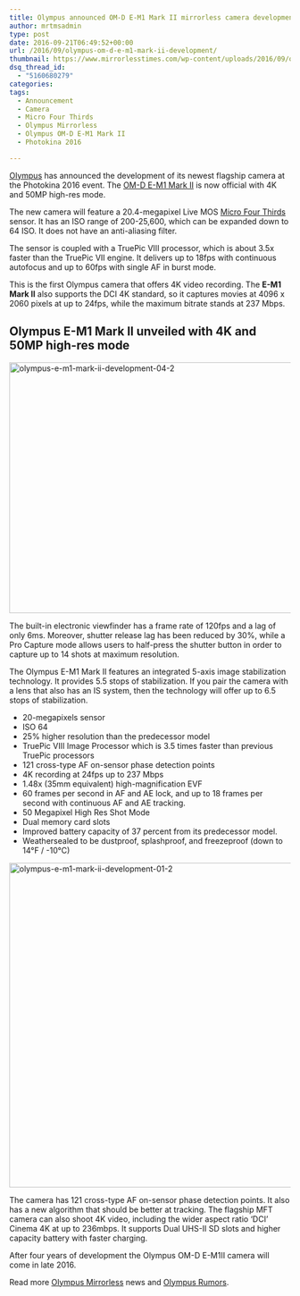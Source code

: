 ```yaml
---
title: Olympus announced OM-D E-M1 Mark II mirrorless camera development
author: mrtmsadmin
type: post
date: 2016-09-21T06:49:52+00:00
url: /2016/09/olympus-om-d-e-m1-mark-ii-development/
thumbnail: https://www.mirrorlesstimes.com/wp-content/uploads/2016/09/olympus-e-m1-mark-ii-development-2.jpg
dsq_thread_id:
  - "5160680279"
categories:
tags:
  - Announcement
  - Camera
  - Micro Four Thirds
  - Olympus Mirrorless
  - Olympus OM-D E-M1 Mark II
  - Photokina 2016

---
```

[Olympus][1] has announced the development of its newest flagship camera at the Photokina 2016 event. The [OM-D E-M1 Mark II][2] is now official with 4K and 50MP high-res mode.

The new camera will feature a 20.4-megapixel Live MOS [Micro Four Thirds][3] sensor. It has an ISO range of 200-25,600, which can be expanded down to 64 ISO. It does not have an anti-aliasing filter.

The sensor is coupled with a TruePic VIII processor, which is about 3.5x faster than the TruePic VII engine. It delivers up to 18fps with continuous autofocus and up to 60fps with single AF in burst mode.<!--more-->

This is the first Olympus camera that offers 4K video recording. The **E-M1 Mark II** also supports the DCI 4K standard, so it captures movies at 4096 x 2060 pixels at up to 24fps, while the maximum bitrate stands at 237 Mbps.

## Olympus E-M1 Mark II unveiled with 4K and 50MP high-res mode

<img class="alignnone size-full wp-image-575" src="https://i2.wp.com/www.mirrorlesstimes.com/wp-content/uploads/2016/09/olympus-e-m1-mark-ii-development-04-2.jpg?resize=600%2C449&#038;ssl=1" alt="olympus-e-m1-mark-ii-development-04-2" width="600" height="449" srcset="https://i2.wp.com/www.mirrorlesstimes.com/wp-content/uploads/2016/09/olympus-e-m1-mark-ii-development-04-2.jpg?w=900&ssl=1 900w, https://i2.wp.com/www.mirrorlesstimes.com/wp-content/uploads/2016/09/olympus-e-m1-mark-ii-development-04-2.jpg?resize=300%2C225&ssl=1 300w, https://i2.wp.com/www.mirrorlesstimes.com/wp-content/uploads/2016/09/olympus-e-m1-mark-ii-development-04-2.jpg?resize=768%2C575&ssl=1 768w" sizes="(max-width: 600px) 100vw, 600px" data-recalc-dims="1" /> 

The built-in electronic viewfinder has a frame rate of 120fps and a lag of only 6ms. Moreover, shutter release lag has been reduced by 30%, while a Pro Capture mode allows users to half-press the shutter button in order to capture up to 14 shots at maximum resolution.

The Olympus E-M1 Mark II features an integrated 5-axis image stabilization technology. It provides 5.5 stops of stabilization. If you pair the camera with a lens that also has an IS system, then the technology will offer up to 6.5 stops of stabilization.

  * 20-megapixels sensor
  * ISO 64
  * 25% higher resolution than the predecessor model
  * TruePic VIII Image Processor which is 3.5 times faster than previous TruePic processors
  * 121 cross-type AF on-sensor phase detection points
  * 4K recording at 24fps up to 237 Mbps
  * 1.48x (35mm equivalent) high-magnification EVF
  * 60 frames per second in AF and AE lock, and up to 18 frames per second with continuous AF and AE tracking.
  * 50 Megapixel High Res Shot Mode
  * Dual memory card slots
  * Improved battery capacity of 37 percent from its predecessor model.
  * Weathersealed to be dustproof, splashproof, and freezeproof (down to 14°F / -10°C)

<img class="alignnone size-full wp-image-574" src="https://i1.wp.com/www.mirrorlesstimes.com/wp-content/uploads/2016/09/olympus-e-m1-mark-ii-development-01-2.jpg?resize=600%2C581&#038;ssl=1" alt="olympus-e-m1-mark-ii-development-01-2" width="600" height="581" srcset="https://i1.wp.com/www.mirrorlesstimes.com/wp-content/uploads/2016/09/olympus-e-m1-mark-ii-development-01-2.jpg?w=900&ssl=1 900w, https://i1.wp.com/www.mirrorlesstimes.com/wp-content/uploads/2016/09/olympus-e-m1-mark-ii-development-01-2.jpg?resize=300%2C291&ssl=1 300w, https://i1.wp.com/www.mirrorlesstimes.com/wp-content/uploads/2016/09/olympus-e-m1-mark-ii-development-01-2.jpg?resize=768%2C744&ssl=1 768w" sizes="(max-width: 600px) 100vw, 600px" data-recalc-dims="1" /> 

The camera has 121 cross-type AF on-sensor phase detection points. It also has a new algorithm that should be better at tracking. The flagship MFT camera can also shoot 4K video, including the wider aspect ratio ‘DCI’ Cinema 4K at up to 236mbps. It supports Dual UHS-II SD slots and higher capacity battery with faster charging.

After four years of development the Olympus OM-D E-M1II camera will come in late 2016.

Read more [Olympus Mirrorless][4] news and <a href="https://www.dailycameranews.com/tag/olympus-rumors/" target="_blank" rel="noopener">Olympus Rumors</a>.

 [1]: https://www.mirrorlesstimes.com/category/olympus/
 [2]: https://www.mirrorlesstimes.com/tags/olympus-om-d-e-m1-mark-ii/
 [3]: https://www.mirrorlesstimes.com/tags/micro-four-thirds/
 [4]: https://www.mirrorlesstimes.com/tags/olympus-mirrorless/